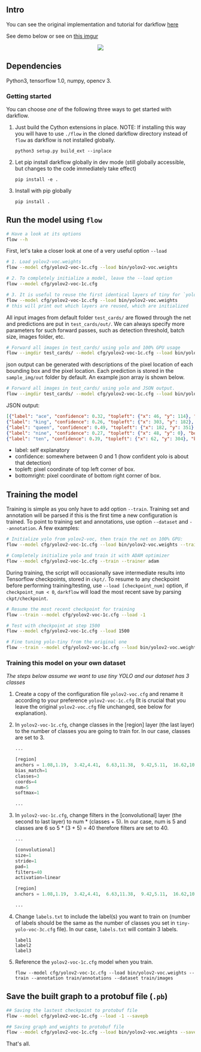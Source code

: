## Intro

You can see the original implementation and tutorial for darkflow [here](https://github.com/thtrieu/darkflow)


See demo below or see on [this imgur](demo.gif)

<p align="center"> <img src="demo.gif"/> </p>

## Dependencies

Python3, tensorflow 1.0, numpy, opencv 3.


### Getting started

You can choose _one_ of the following three ways to get started with darkflow.

1. Just build the Cython extensions in place. NOTE: If installing this way you will have to use `./flow` in the cloned darkflow directory instead of `flow` as darkflow is not installed globally.
    ```
    python3 setup.py build_ext --inplace
    ```

2. Let pip install darkflow globally in dev mode (still globally accessible, but changes to the code immediately take effect)
    ```
    pip install -e .
    ```

3. Install with pip globally
    ```
    pip install .
    ```



## Run the model using `flow`

```bash
# Have a look at its options
flow --h
```

First, let's take a closer look at one of a very useful option `--load`

```bash
# 1. Load yolov2-voc.weights
flow --model cfg/yolov2-voc-1c.cfg --load bin/yolov2-voc.weights

# 2. To completely initialize a model, leave the --load option
flow --model cfg/yolov2-voc-1c.cfg

# 3. It is useful to reuse the first identical layers of tiny for `yolo-new`
flow --model cfg/yolov2-voc-1c.cfg --load bin/yolov2-voc.weights
# this will print out which layers are reused, which are initialized
```

All input images from default folder `test_cards/` are flowed through the net and predictions are put in `test_cards/out/`. We can always specify more parameters for such forward passes, such as detection threshold, batch size, images folder, etc.

```bash
# Forward all images in test_cards/ using yolo and 100% GPU usage
flow --imgdir test_cards/ --model cfg/yolov2-voc-1c.cfg --load bin/yolov2-voc.weights --gpu 1.0
```
json output can be generated with descriptions of the pixel location of each bounding box and the pixel location. Each prediction is stored in the `sample_img/out` folder by default. An example json array is shown below.
```bash
# Forward all images in test_cards/ using yolo and JSON output.
flow --imgdir test_cards/ --model cfg/yolov2-voc-1c.cfg --load bin/yolov2-voc.weights --json
```
JSON output:
```json
[{"label": "ace", "confidence": 0.32, "topleft": {"x": 46, "y": 114}, "bottomright": {"x": 208, "y": 227}}, 
{"label": "king", "confidence": 0.26, "topleft": {"x": 303, "y": 182}, "bottomright": {"x": 369, "y": 316}}, 
{"label": "queen", "confidence": 0.49, "topleft": {"x": 182, "y": 351}, "bottomright": {"x": 349, "y": 444}}, 
{"label": "nine", "confidence": 0.27, "topleft": {"x": 48, "y": 0}, "bottomright": {"x": 169, "y": 116}}, 
{"label": "ten", "confidence": 0.39, "topleft": {"x": 62, "y": 304}, "bottomright": {"x": 191, "y": 420}}]
```
 - label: self explanatory
 - confidence: somewhere between 0 and 1 (how confident yolo is about that detection)
 - topleft: pixel coordinate of top left corner of box.
 - bottomright: pixel coordinate of bottom right corner of box.

## Training the model

Training is simple as you only have to add option `--train`. Training set and annotation will be parsed if this is the first time a new configuration is trained. To point to training set and annotations, use option `--dataset` and `--annotation`. A few examples:

```bash
# Initialize yolo from yolov2-voc, then train the net on 100% GPU:
flow --model cfg/yolov2-voc-1c.cfg --load bin/yolov2-voc.weights --train --gpu 1.0

# Completely initialize yolo and train it with ADAM optimizer
flow --model cfg/yolov2-voc-1c.cfg --train --trainer adam
```

During training, the script will occasionally save intermediate results into Tensorflow checkpoints, stored in `ckpt/`. To resume to any checkpoint before performing training/testing, use `--load [checkpoint_num]` option, if `checkpoint_num < 0`, `darkflow` will load the most recent save by parsing `ckpt/checkpoint`.

```bash
# Resume the most recent checkpoint for training
flow --train --model cfg/yolov2-voc-1c.cfg --load -1

# Test with checkpoint at step 1500
flow --model cfg/yolov2-voc-1c.cfg --load 1500

# Fine tuning yolo-tiny from the original one
flow --train --model cfg/yolov2-voc-1c.cfg --load bin/yolov2-voc.weights
```

### Training this model on your own dataset

*The steps below assume we want to use tiny YOLO and our dataset has 3 classes*

1. Create a copy of the configuration file `yolov2-voc.cfg` and rename it according to your preference `yolov2-voc-1c.cfg` (It is crucial that you leave the original `yolov2-voc.cfg` file unchanged, see below for explanation).

2. In `yolov2-voc-1c.cfg`, change classes in the [region] layer (the last layer) to the number of classes you are going to train for. In our case, classes are set to 3.
    
    ```python
    ...

    [region]
    anchors = 1.08,1.19,  3.42,4.41,  6.63,11.38,  9.42,5.11,  16.62,10.52
    bias_match=1
    classes=3
    coords=4
    num=5
    softmax=1
    
    ...
    ```

3. In `yolov2-voc-1c.cfg`, change filters in the [convolutional] layer (the second to last layer) to num * (classes + 5). In our case, num is 5 and classes are 6 so 5 * (3 + 5) = 40 therefore filters are set to 40.
    
    ```python
    ...

    [convolutional]
    size=1
    stride=1
    pad=1
    filters=40
    activation=linear

    [region]
    anchors = 1.08,1.19,  3.42,4.41,  6.63,11.38,  9.42,5.11,  16.62,10.52
    
    ...
    ```

4. Change `labels.txt` to include the label(s) you want to train on (number of labels should be the same as the number of classes you set in `tiny-yolo-voc-3c.cfg` file). In our case, `labels.txt` will contain 3 labels.

    ```
    label1
    label2
    label3
    ```
5. Reference the `yolov2-voc-1c.cfg` model when you train.

    `flow --model cfg/yolov2-voc-1c.cfg --load bin/yolov2-voc.weights --train --annotation train/annotations --dataset train/images`



## Save the built graph to a protobuf file (`.pb`)

```bash
## Saving the lastest checkpoint to protobuf file
flow --model cfg/yolov2-voc-1c.cfg --load -1 --savepb

## Saving graph and weights to protobuf file
flow --model cfg/yolov2-voc-1c.cfg --load bin/yolov2-voc.weights --savepb
```


That's all.
